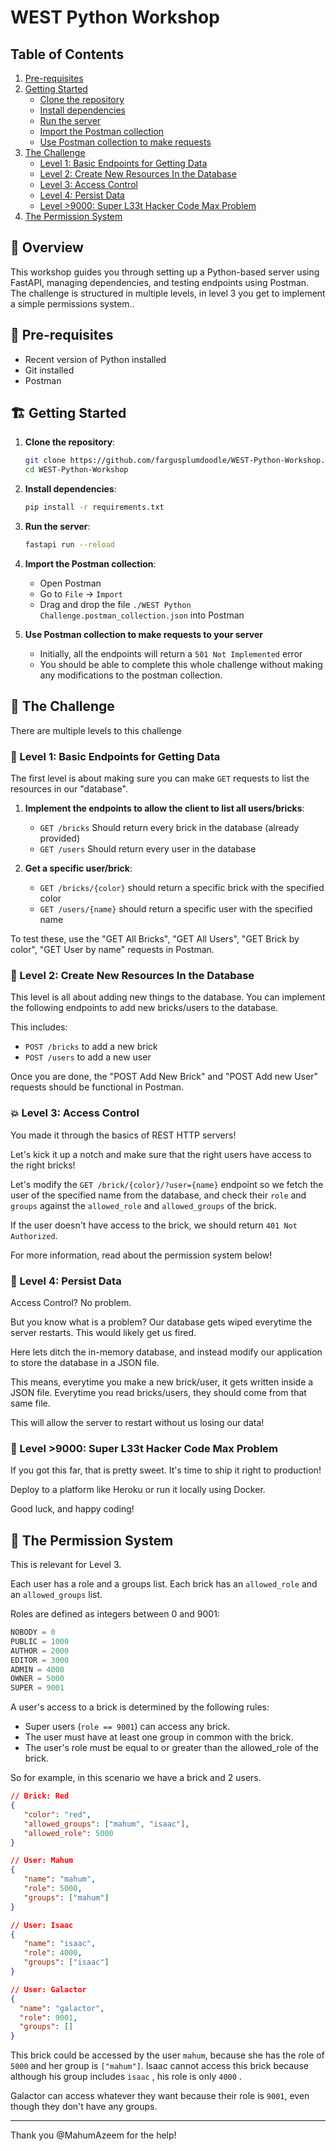 # WEST Python Workshop

## Table of Contents
1. [Pre-requisites](#pre-requisites)
2. [Getting Started](#getting-started)
    - [Clone the repository](#clone-the-repository)
    - [Install dependencies](#install-dependencies)
    - [Run the server](#run-the-server)
    - [Import the Postman collection](#import-the-postman-collection)
    - [Use Postman collection to make requests](#use-postman-collection-to-make-requests)
3. [The Challenge](#the-challenge)
    - [Level 1: Basic Endpoints for Getting Data](#level-1-basic-endpoints-for-getting-data)
    - [Level 2: Create New Resources In the Database](#level-2-create-new-resources-in-the-database)
    - [Level 3: Access Control](#level-3-access-control)
    - [Level 4: Persist Data](#level-4-persist-data)
    - [Level >9000: Super L33t Hacker Code Max Problem](#level-9000-super-l33t-hacker-code-max-problem)
4. [The Permission System](#the-permission-system)

## 🦅 Overview

This workshop guides you through setting up a Python-based server using FastAPI, 
managing dependencies, and testing endpoints using Postman. The challenge 
is structured in multiple levels, in level 3 you get to implement a simple 
permissions system..

## 👟 Pre-requisites
- Recent version of Python installed
- Git installed
- Postman

## 🏗️ Getting Started

1. **Clone the repository**:
    ```bash
    git clone https://github.com/fargusplumdoodle/WEST-Python-Workshop.git
    cd WEST-Python-Workshop
    ```

2. **Install dependencies**:
    ```bash
    pip install -r requirements.txt
    ```

3. **Run the server**:
    ```bash
   fastapi run --reload
    ```

4. **Import the Postman collection**:
    - Open Postman
    - Go to `File` -> `Import`
    - Drag and drop the file `./WEST Python Challenge.postman_collection.json`
       into Postman

5. **Use Postman collection to make requests to your server**
    - Initially, all the endpoints will return a `501 Not Implemented` error
    - You should be able to complete this whole challenge without
       making any modifications to the postman collection.

## 💪 The Challenge

There are multiple levels to this challenge

### 🌟 Level 1: Basic Endpoints for Getting Data

The first level is about making sure you can make
`GET` requests to list the resources in our "database".

1. **Implement the endpoints to allow the client to list all users/bricks**:
    - `GET /bricks` Should return every brick in the database (already provided)
    - `GET /users` Should return every user in the database

2. **Get a specific user/brick**:
    - `GET /bricks/{color}` should return a specific brick with the specified color
    - `GET /users/{name}` should return a specific user with the specified name

To test these, use the "GET All Bricks", "GET All Users", "GET Brick by color", 
"GET User by name" requests in Postman.

### 🚀 Level 2: Create New Resources In the Database

This level is all about adding new things to the database. 
You can implement the following endpoints to add new bricks/users
to the database.

This includes:
- `POST /bricks` to add a new brick
- `POST /users` to add a new user

Once you are done, the "POST Add New Brick" and "POST Add new User"
requests should be functional in Postman.

### 💥 Level 3: Access Control

You made it through the basics of REST HTTP servers!

Let's kick it up a notch and make sure that the right users have access
to the right bricks!

Let's modify the `GET /brick/{color}/?user={name}` endpoint so
we fetch the user of the specified name from the database, and check
their `role` and `groups` against the `allowed_role` and `allowed_groups`
of the brick.

If the user doesn't have access to the brick, we should return `401 Not Authorized`.

For more information, read about the permission system below!

### 🧠 Level 4: Persist Data

Access Control? No problem.

But you know what is a problem? Our database gets wiped everytime 
the server restarts. This would likely get us fired.

Here lets ditch the in-memory database, and instead modify our
application to store the database in a JSON file. 

This means, everytime you make a new brick/user, it gets written
inside a JSON file. Everytime you read bricks/users, 
they should come from that same file.

This will allow the server to restart without us losing our data!

### 🤯 Level >9000: Super L33t Hacker Code Max Problem

If you got this far, that is pretty sweet. It's time to ship it right to production!

Deploy to a platform like Heroku or run it locally using Docker.

Good luck, and happy coding!

## 🔐 The Permission System

This is relevant for Level 3.

Each user has a role and a groups list. Each brick has an `allowed_role` and an `allowed_groups` list.

Roles are defined as integers between 0 and 9001:

```python
NOBODY = 0
PUBLIC = 1000
AUTHOR = 2000
EDITOR = 3000
ADMIN = 4000
OWNER = 5000
SUPER = 9001
```

A user's access to a brick is determined by the following rules:

- Super users (`role == 9001`) can access any brick.
- The user must have at least one group in common with the brick.
- The user's role must be equal to or greater than the allowed_role of the brick.


So for example, in this scenario we have a brick and 2 users.

```json
// Brick: Red
{
   "color": "red",
   "allowed_groups": ["mahum", "isaac"],
   "allowed_role": 5000
}

// User: Mahum
{
   "name": "mahum",
   "role": 5000,
   "groups": ["mahum"]
}

// User: Isaac
{
   "name": "isaac",
   "role": 4000,
   "groups": ["isaac"]
}

// User: Galactor
{
  "name": "galactor",
  "role": 9001,
  "groups": []
}
```

This brick could be accessed by the user `mahum`, because she has the 
role of `5000` and her group is `["mahum"]`. Isaac cannot access this brick 
because although his group includes `isaac` , his role is only `4000` .

Galactor can access whatever they want because their role is `9001`, 
even though they don't have any groups.

----------

Thank you @MahumAzeem for the help!
